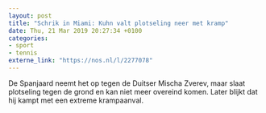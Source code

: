 ```yaml
---
layout: post
title: "Schrik in Miami: Kuhn valt plotseling neer met kramp"
date: Thu, 21 Mar 2019 20:27:34 +0100
categories: 
- sport 
- tennis 
externe_link: "https://nos.nl/l/2277078"
---
```


De Spanjaard neemt het op tegen de Duitser Mischa Zverev, maar slaat plotseling tegen de grond en kan niet meer overeind komen. Later blijkt dat hij kampt met een extreme krampaanval.
